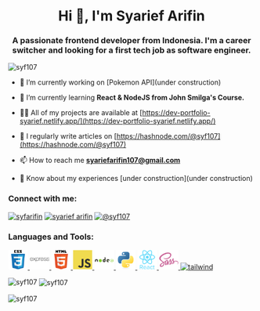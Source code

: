 <h1 align="center">Hi 👋, I'm Syarief Arifin</h1>
<h3 align="center">A passionate frontend developer from Indonesia. I'm a career switcher and looking for a first tech job as software engineer.</h3>

<p align="left"> <img src="https://komarev.com/ghpvc/?username=syf107&label=Profile%20views&color=0e75b6&style=flat" alt="syf107" /> </p>

- 🔭 I’m currently working on [Pokemon API](under construction)

- 🌱 I’m currently learning **React & NodeJS from John Smilga's Course.**

- 👨‍💻 All of my projects are available at [https://dev-portfolio-syarief.netlify.app/](https://dev-portfolio-syarief.netlify.app/)

- 📝 I regularly write articles on [https://hashnode.com/@syf107](https://hashnode.com/@syf107)

- 📫 How to reach me **syariefarifin107@gmail.com**

- 📄 Know about my experiences [under construction](under construction)

<h3 align="left">Connect with me:</h3>
<p align="left">
<a href="https://twitter.com/syfarifin" target="blank"><img align="center" src="https://raw.githubusercontent.com/rahuldkjain/github-profile-readme-generator/master/src/images/icons/Social/twitter.svg" alt="syfarifin" height="30" width="40" /></a>
<a href="https://linkedin.com/in/syarief arifin" target="blank"><img align="center" src="https://raw.githubusercontent.com/rahuldkjain/github-profile-readme-generator/master/src/images/icons/Social/linked-in-alt.svg" alt="syarief arifin" height="30" width="40" /></a>
<a href="https://hashnode.com/@syf107" target="blank"><img align="center" src="https://raw.githubusercontent.com/rahuldkjain/github-profile-readme-generator/master/src/images/icons/Social/hashnode.svg" alt="@syf107" height="30" width="40" /></a>
</p>

<h3 align="left">Languages and Tools:</h3>
<p align="left"> <a href="https://www.w3schools.com/css/" target="_blank" rel="noreferrer"> <img src="https://raw.githubusercontent.com/devicons/devicon/master/icons/css3/css3-original-wordmark.svg" alt="css3" width="40" height="40"/> </a> <a href="https://expressjs.com" target="_blank" rel="noreferrer"> <img src="https://raw.githubusercontent.com/devicons/devicon/master/icons/express/express-original-wordmark.svg" alt="express" width="40" height="40"/> </a> <a href="https://www.w3.org/html/" target="_blank" rel="noreferrer"> <img src="https://raw.githubusercontent.com/devicons/devicon/master/icons/html5/html5-original-wordmark.svg" alt="html5" width="40" height="40"/> </a> <a href="https://developer.mozilla.org/en-US/docs/Web/JavaScript" target="_blank" rel="noreferrer"> <img src="https://raw.githubusercontent.com/devicons/devicon/master/icons/javascript/javascript-original.svg" alt="javascript" width="40" height="40"/> </a> <a href="https://nodejs.org" target="_blank" rel="noreferrer"> <img src="https://raw.githubusercontent.com/devicons/devicon/master/icons/nodejs/nodejs-original-wordmark.svg" alt="nodejs" width="40" height="40"/> </a> <a href="https://www.python.org" target="_blank" rel="noreferrer"> <img src="https://raw.githubusercontent.com/devicons/devicon/master/icons/python/python-original.svg" alt="python" width="40" height="40"/> </a> <a href="https://reactjs.org/" target="_blank" rel="noreferrer"> <img src="https://raw.githubusercontent.com/devicons/devicon/master/icons/react/react-original-wordmark.svg" alt="react" width="40" height="40"/> </a> <a href="https://sass-lang.com" target="_blank" rel="noreferrer"> <img src="https://raw.githubusercontent.com/devicons/devicon/master/icons/sass/sass-original.svg" alt="sass" width="40" height="40"/> </a> <a href="https://tailwindcss.com/" target="_blank" rel="noreferrer"> <img src="https://www.vectorlogo.zone/logos/tailwindcss/tailwindcss-icon.svg" alt="tailwind" width="40" height="40"/> </a> </p>

<p><img align="left" src="https://github-readme-stats.vercel.app/api/top-langs?username=syf107&show_icons=true&locale=en&layout=compact" alt="syf107" /></p>

<p>&nbsp;<img align="center" src="https://github-readme-stats.vercel.app/api?username=syf107&show_icons=true&locale=en" alt="syf107" /></p>

<p><img align="center" src="https://github-readme-streak-stats.herokuapp.com/?user=syf107&" alt="syf107" /></p>

